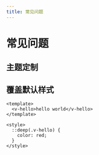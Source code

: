 ```yaml
---
title: 常见问题
---
```


# 常见问题

## 主题定制

## 覆盖默认样式


```vue:line-numbers {2,8,13}
<template>
  <v-hello>hello world</v-hello>
</template>

<style>
  ::deep(.v-hello) {
    color: red;
  }
</style>
```
